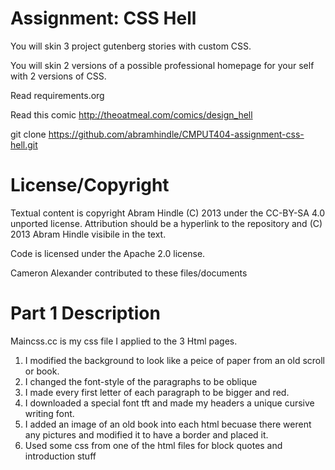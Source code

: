 Assignment: CSS Hell
====================

You will skin 3 project gutenberg stories with custom CSS.

You will skin 2 versions of a possible professional homepage for your
self with 2 versions of CSS.

Read requirements.org

Read this comic http://theoatmeal.com/comics/design_hell

git clone https://github.com/abramhindle/CMPUT404-assignment-css-hell.git

License/Copyright
=================

Textual content is copyright Abram Hindle (C) 2013 under the CC-BY-SA
4.0 unported license. Attribution should be a hyperlink to the
repository and (C) 2013 Abram Hindle visibile in the text.

Code is licensed under the Apache 2.0 license.

Cameron Alexander contributed to these files/documents




Part 1 Description
===================

Maincss.cc is my css file I applied to the 3 Html pages.

1. I modified the background to look like a peice of paper from an old scroll or book.
2. I changed the font-style of the paragraphs to be oblique 
3. I made every first letter of each paragraph to be bigger and red. 
4. I downloaded a special font tft and made my headers a unique cursive writing font. 
5. I added an image of an old book into each html becuase there werent any pictures and modified it to have a border and placed it.
6. Used some css from one of the html files for block quotes and introduction stuff
